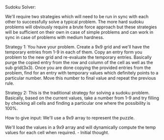 Sudoku Solver:

We'll require two strategies which will need to be run in sync with each other to successfully solve a typical problem. The more hard sudoku problems will obviously require a brute force approach but these strategies will be sufficient on their own in case of simple problems and can work in sync in case of problems with medium hardness.

Strategy 1:
You have your problem. Create a 9x9 grid and we'll have the temporary entries from 1-9 in each of them.
Copy an entry form you problem to the new grid and re-evaluate the temporary entries. Basically purge the copied entry from the row and column of the cell as well as the sub grid(3x3).
Once you are done copying the provided entries from the problem, find for an entry with temporary values which definitely points to a particular number. Move this number to final value and repeat the previous rule.

Strategy 2:
This is the traditional strategy for solving a sudoku problem.
Basically, based on the current values, take a number from 1-9 and try filling by checking all cells and finding a particular one where the possibility is 100%.


How to give input: We'll use a 9x9 array to represent the puzzle.

We'll load the values in a 9x9 array and will dynamically compute the temp values for each cell when required. - Initial thought.